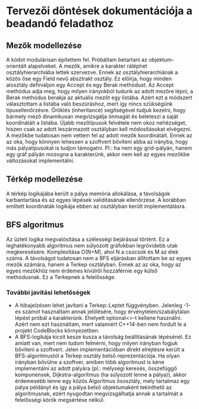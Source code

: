 # Tervezői döntések dokumentációja a beadandó feladathoz
## Mezők modellezése
A kódot modulárisan építettem fel. Próbáltam betartani az objektum-orientált alapelveket. A mezők, amikre a karakter ráléphet osztályhierarchiába lettek szervezve.
Ennek az osztályhierarchiának a közös őse egy Field nevű absztrakt osztály. Ez előírja, hogy minden alosztály definiáljon egy Accept és egy Berak methódust.
Az Accept methódus adja meg, hogy milyen irányokból tudunk az adott mezőre lépni, a Berak methódus berakja az aktuális mezőt egy listába. Azért ezt a módszert választottam a listába való beszúráshoz, mert így nincs szükségünk típusellenőrzésre. Öröklés (inheritance) segítségével tudjuk kezelni, hogy bármely mező dinamikusan megvizsgálja önmagát és beleteszi a saját koordinátáit a listába. Újabb mezőtípusok felvétele nem okoz nehézséget, hiszen csak az adott leszármazott osztályban kell módosításokat elvégezni. A mezőkbe tudatosan nem vettem fel az adott mezők koordinátáit. Ennek az az oka, hogy könnyen lehessen a szoftvert bővíteni abba az irányba, hogy más pályatípusokat is tudjon támogatni. Pl.: ha nem egy grid-pályán, hanem egy gráf pályán mozogna a karakterünk, akkor nem kell az egyes mezőkbe változásokat implementálni.
## Térkép modellezése
A térkép logikájába került a pálya memória allokálása, a távolságok karbantartása és az egyes lépések validitásának ellenőrzése. A korábban említett koordináták logikája ebben az osztályban került implementálásra.
## BFS algoritmus
Az üzleti logika megvalósítása a szélességi bejárással történt. Ez a leghatékonyabb algoritmus nem súlyozott gráfokban legrövidebb utak megkeresésére. Komplexitása O(N+M), ahol N a csúcsok és M az élek száma. A távolságot tudatosan nem a BFS eljárásban állítottam be az egyes mezők számára, hanem a Terkep osztályban. Ennek az az oka, hogy az egyes mezőkhöz nem érdemes kívülről hozzáférnie egy külső methódusnak. Ez a Terkepnek a felelőssége.
### További javítási lehetőségek
- A hibajelzésen lehet javítani a Terkep::Leptet függvényben. Jelenleg -1-es számot használtam annak jelölésére, hogy érvénytelen/szabálytalan lépést próbál a karakterünk. Ehelyett optional<>-t kellene használni. Azért nem ezt használtam, mert valamiért C++14-ben nem fordult le a projekt CodeBlocks környezetben.
- A BFS-logikája kicsit kesze kusza a távolság beállításának lépésénél. Ez amiatt van, mert nem tudom felmérni, hogy milyen irányban fogjuk bővíteni a szoftvert. Jelen implementációban direkt elrejtésre került a BFS-algoritmustól a Terkep osztály belső reprezentációja. Ha olyan irányban bővülne a szoftver, amiben több algoritmust is kéne implementálni az adott pályára (pl.: mélységi keresés, összefüggő komponensek, Dijkstra-algoritmus (ha súlyozott lenne a pálya)), akkor érdemesebb lenne egy közös Algoritmus ősosztály, mely tartalmaz egy pálya példányt és így a pálya belső objektumaként tekinthető az algoritmusnak, ezért nyugodtan megvizsgálhatja annak a tartalmát a felelősségi körök megsértése nélkül.